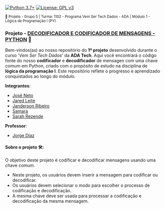 [![Python 3.7+](https://img.shields.io/badge/python-3.7+-blue.svg)](https://www.python.org/downloads/release/python-360/) [![License: GPL v3](https://img.shields.io/badge/License-GPLv3-blue.svg)](https://www.gnu.org/licenses/gpl-3.0) 

<sub> 📂 Projeto - Grupo 5 | Turma: 1102 - Programa Vem Ser Tech Dados - ADA | Módulo 1 - Lógica de Programação I (PY) </sub> 

### Projeto - [DECODIFICADOR E CODIFICADOR DE MENSAGENS - PYTHON](https://github.com/SarahFeanor/ADA_Tech_Projects/blob/main/Projeto_Grupo5_Turma_1102.ipynb) 🐍

Bem-vindos(as) ao nosso repositório do **1º projeto** desenvolvido durante o curso '*Vem Ser Tech Dados*' da **ADA Tech**. Aqui você encontrará o código fonte do nosso **codificador** e **decodificador** de mensagen com uma chave comum em Python, criado com o propósito de estudo na disciplina de **lógica da programação I**. Este repositório reflete o progresso e aprendizado conquistados ao longo do módulo. 

**Integrantes**:

- [José Neto]()
- [Jared Leite]()
- [Janderson Ribeiro]()
- [Samara]()
- [Sarah Rezende]()


**Professor**: 
- [Jorge Díaz]()

#### Sobre o projeto 🛠️: 

O objetivo deste projeto é codificar e decodificar mensagens usando uma chave comum.

- Neste projeto, os usuários devem inserir a mensagem para codificar ou decodificar.
- Os usuários devem selecionar o modo para escolher o processo de codificação e decodificação.
- A mesma chave deve ser usada para processar a codificação e decodificação da mesma mensagem.






